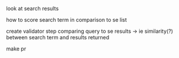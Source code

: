 

look at search results 

how to score search term in comparison to se list

create validator step comparing query to se results
  -> ie similarity(?) between search term and results returned




make pr



















